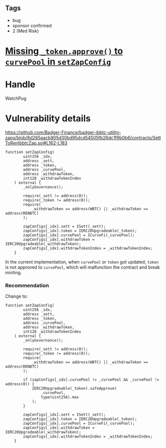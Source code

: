 ## Tags

- bug
- sponsor confirmed
- 2 (Med Risk)

# [Missing `_token.approve()` to `curvePool` in `setZapConfig`](https://github.com/code-423n4/2021-11-badgerzaps-findings/issues/53) 

# Handle

WatchPug


# Vulnerability details

https://github.com/Badger-Finance/badger-ibbtc-utility-zaps/blob/8d265aacb905d30bd95dcd54505fb26dc1f9b0b6/contracts/SettToRenIbbtcZap.sol#L162-L183

```solidity=162
function setZapConfig(
        uint256 _idx,
        address _sett,
        address _token,
        address _curvePool,
        address _withdrawToken,
        int128 _withdrawTokenIndex
    ) external {
        _onlyGovernance();

        require(_sett != address(0));
        require(_token != address(0));
        require(
            _withdrawToken == address(WBTC) || _withdrawToken == address(RENBTC)
        );

        zapConfigs[_idx].sett = ISett(_sett);
        zapConfigs[_idx].token = IERC20Upgradeable(_token);
        zapConfigs[_idx].curvePool = ICurveFi(_curvePool);
        zapConfigs[_idx].withdrawToken = IERC20Upgradeable(_withdrawToken);
        zapConfigs[_idx].withdrawTokenIndex = _withdrawTokenIndex;
    }
```

In the current implementation, when `curvePool` or `token` got updated, `token` is not approved to `curvePool`, which will malfunction the contract and break minting.

### Recommendation

Change to:

```solidity=162
function setZapConfig(
        uint256 _idx,
        address _sett,
        address _token,
        address _curvePool,
        address _withdrawToken,
        int128 _withdrawTokenIndex
    ) external {
        _onlyGovernance();

        require(_sett != address(0));
        require(_token != address(0));
        require(
            _withdrawToken == address(WBTC) || _withdrawToken == address(RENBTC)
        );

        if (zapConfigs[_idx].curvePool != _curvePool && _curvePool != address(0)) {
            IERC20Upgradeable(_token).safeApprove(
                _curvePool,
                type(uint256).max
            );
        }

        zapConfigs[_idx].sett = ISett(_sett);
        zapConfigs[_idx].token = IERC20Upgradeable(_token);
        zapConfigs[_idx].curvePool = ICurveFi(_curvePool);
        zapConfigs[_idx].withdrawToken = IERC20Upgradeable(_withdrawToken);
        zapConfigs[_idx].withdrawTokenIndex = _withdrawTokenIndex;
    }
```

